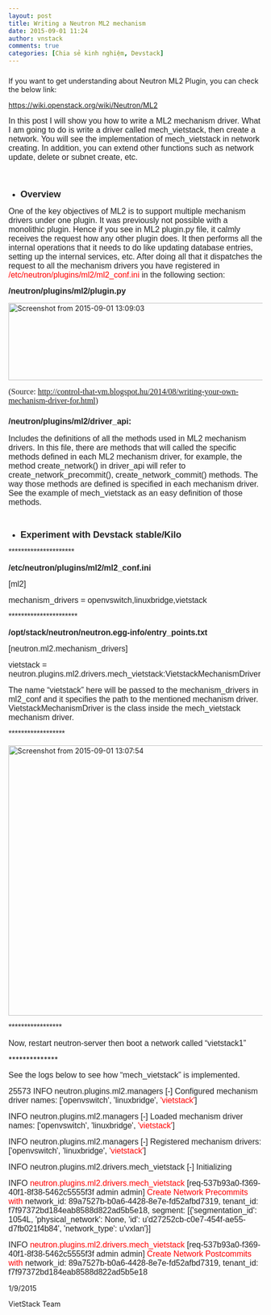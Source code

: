 ```yaml
---
layout: post
title: Writing a Neutron ML2 mechanism
date: 2015-09-01 11:24
author: vnstack
comments: true
categories: [Chia sẻ kinh nghiệm, Devstack]
---
```

<h3 class="western"></h3>

If you want to get understanding about Neutron ML2 Plugin, you can check the below link:

https://wiki.openstack.org/wiki/Neutron/ML2

<span style="color:#222222;"><span style="font-family:Arial, sans-serif;"><span style="font-size:medium;">In this post I will show you how to write a ML2 mechanism driver. What I am going to do is write a driver called mech_vietstack, then create a network. You will see the implementation of mech_vietstack in network creating. In addition, you can extend other functions such as network update, delete or subnet create, etc.</span></span></span>

&nbsp;

<h3 class="western"></h3>

<ul>
    <li class="western"><span style="color:#222222;"><span style="font-family:Arial, sans-serif;"><span style="font-size:large;"><b>Overview</b></span></span></span></li>
</ul>

<span style="font-family:Arial, sans-serif;"><span style="font-size:medium;"><span style="color:#222222;">One of the key objectives of ML2 is to support multiple mechanism drivers under one plugin. It was previously not possible with a monolithic plugin. Hence if you see in ML2 plugin.py file, it calmly receives the request how any other plugin does. It then performs all the internal operations that it needs to do like updating database entries, setting up the internal services, etc. After doing all that it dispatches the request to all the mechanism drivers you have registered in </span><span style="color:#ff0000;">/etc/neutron/plugins/ml2/ml2_conf.ini </span><span style="color:#222222;">in the following section:</span></span></span>

<p align="left"><span style="color:#222222;"><span style="font-family:Arial, sans-serif;"><span style="font-size:medium;"><b>/neutron/plugins/ml2/plugin.py</b></span></span></span></p>

<p align="left"><a href="https://vietstack.files.wordpress.com/2015/09/screenshot-from-2015-09-01-130903.png"><img class="wp-image-581 aligncenter" src="https://vietstack.files.wordpress.com/2015/09/screenshot-from-2015-09-01-130903.png" alt="Screenshot from 2015-09-01 13:09:03" width="885" height="153" /></a></p>

<p align="left"><span style="color:#222222;"><span style="font-family:Georgia, Utopia, 'Palatino Linotype', Palatino, serif;"><span style="font-size:medium;">(Source: <a href="http://control-that-vm.blogspot.hu/2014/08/writing-your-own-mechanism-driver-for.html">http://control-that-vm.blogspot.hu/2014/08/writing-your-own-mechanism-driver-for.html</a>)</span></span></span></p>

<h3 class="western"><span style="color:#222222;"><span style="font-family:Arial, sans-serif;"><span style="font-size:medium;">/neutron/plugins/ml2/driver_api:</span></span></span></h3>

<span style="color:#222222;"><span style="font-family:Arial, sans-serif;"><span style="font-size:medium;">Includes the definitions of all the methods used in ML2 mechanism drivers. In this file, there are methods that will called the specific methods defined in each ML2 mechanism driver, for example, the method create_network() in driver_api will refer to create_network_precommit(), create_network_commit() methods. The way those methods are defined is specified in each mechanism driver. See the example of mech_vietstack as an easy definition of those methods.</span></span></span>

&nbsp;

<ul>
    <li><span style="color:#222222;"><span style="font-family:Arial, sans-serif;"><span style="font-size:large;"><b>Experiment with Devstack stable/Kilo</b></span></span></span></li>
</ul>

<p align="left"><span style="color:#222222;"><span style="font-family:Arial, sans-serif;"><span style="font-size:medium;">*********************</span></span></span></p>

<p align="left"><span style="color:#222222;"><span style="font-family:Arial, sans-serif;"><span style="font-size:medium;"><b>/etc/neutron/plugins/ml2/ml2_conf.ini</b></span></span></span></p>

<p align="left"><span style="color:#222222;"><span style="font-family:Arial, sans-serif;"><span style="font-size:medium;">[ml2]</span></span></span></p>

<p align="left"><span style="color:#222222;"><span style="font-family:Arial, sans-serif;"><span style="font-size:medium;">mechanism_drivers = openvswitch,linuxbridge,vietstack</span></span></span></p>

<p align="left"><span style="color:#222222;"><span style="font-family:Arial, sans-serif;"><span style="font-size:medium;">**********************</span></span></span></p>

<p align="left"><span style="color:#222222;"><span style="font-family:Arial, sans-serif;"><span style="font-size:medium;"><b>/opt/stack/neutron/neutron.egg-info/entry_points.txt</b></span></span></span></p>

<p align="left"><span style="color:#222222;"><span style="font-family:Arial, sans-serif;"><span style="font-size:medium;">[neutron.ml2.mechanism_drivers]</span></span></span></p>

<p align="left"><span style="color:#222222;"><span style="font-family:Arial, sans-serif;"><span style="font-size:medium;">vietstack = neutron.plugins.ml2.drivers.mech_vietstack:VietstackMechanismDriver</span></span></span></p>

<p align="left"><span style="color:#222222;"><span style="font-family:Arial, sans-serif;"><span style="font-size:medium;">The name “vietstack” here will be passed to the mechanism_drivers in ml2_conf and it specifies the path to the mentioned mechanism driver. VietstackMechanismDriver is the class inside the mech_vietstack mechanism driver.</span></span></span></p>

<p align="left"><span style="color:#222222;"><span style="font-family:Arial, sans-serif;"><span style="font-size:medium;">******************</span></span></span></p>

<p align="left"><a href="https://vietstack.files.wordpress.com/2015/09/screenshot-from-2015-09-01-130754.png"><img class="aligncenter wp-image-580" src="https://vietstack.files.wordpress.com/2015/09/screenshot-from-2015-09-01-130754.png" alt="Screenshot from 2015-09-01 13:07:54" width="1148" height="535" /></a></p>

<p align="left"><span style="color:#222222;"><span style="font-family:Arial, sans-serif;"><span style="font-size:medium;">*****************</span></span></span></p>

<p align="left"><span style="color:#222222;"><span style="font-family:Arial, sans-serif;"><span style="font-size:medium;">Now, restart neutron-server then boot a network called “vietstack1”</span></span></span></p>

<p align="left">**************</p>

<p align="left"><span style="color:#222222;"><span style="font-family:Arial, sans-serif;"><span style="font-size:medium;">See the logs below to see how “mech_vietstack” is implemented. </span></span></span></p>

<p align="left"><span style="color:#222222;"><span style="font-family:Arial, sans-serif;"><span style="font-size:medium;">25573 INFO neutron.plugins.ml2.managers [-] Configured mechanism driver names: ['openvswitch', 'linuxbridge', <span style="color:#ff0000;">'vietstack'</span>]</span></span></span></p>

<p align="left"><span style="color:#222222;"><span style="font-family:Arial, sans-serif;"><span style="font-size:medium;">INFO neutron.plugins.ml2.managers [-] Loaded mechanism driver names: ['openvswitch', 'linuxbridge', <span style="color:#ff0000;">'vietstack'</span>]</span></span></span></p>

<p align="left"><span style="color:#222222;"><span style="font-family:Arial, sans-serif;"><span style="font-size:medium;">INFO neutron.plugins.ml2.managers [-] Registered mechanism drivers: ['openvswitch', 'linuxbridge', <span style="color:#ff0000;">'vietstack'</span>]</span></span></span></p>

<p align="left"><span style="color:#222222;"><span style="font-family:Arial, sans-serif;"><span style="font-size:medium;">INFO neutron.plugins.ml2.drivers.mech_vietstack [-] Initializing</span></span></span></p>

<p align="left"><span style="color:#222222;"><span style="font-family:Arial, sans-serif;"><span style="font-size:medium;">INFO <span style="color:#ff0000;">neutron.plugins.ml2.drivers.mech_vietstack</span> [req-537b93a0-f369-40f1-8f38-5462c5555f3f admin admin] <span style="color:#ff0000;">Create Network Precommits with</span> network_id: 89a7527b-b0a6-4428-8e7e-fd52afbd7319, tenant_id: f7f97372bd184eab8588d822ad5b5e18, segment: [{'segmentation_id': 1054L, 'physical_network': None, 'id': u'd27252cb-c0e7-454f-ae55-d7fb021f4b84', 'network_type': u'vxlan'}]</span></span></span></p>

<p align="left"><span style="color:#222222;"><span style="font-family:Arial, sans-serif;"><span style="font-size:medium;">INFO <span style="color:#ff0000;">neutron.plugins.ml2.drivers.mech_vietstack</span> [req-537b93a0-f369-40f1-8f38-5462c5555f3f admin admin] <span style="color:#ff0000;">Create Network Postcommits with</span> network_id: 89a7527b-b0a6-4428-8e7e-fd52afbd7319, tenant_id: f7f97372bd184eab8588d822ad5b5e18</span></span></span></p>

<p align="left"></p>

<p align="left">1/9/2015</p>

<p align="left">VietStack Team</p>
